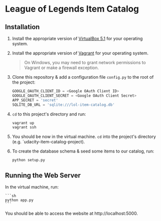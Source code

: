 # League of Legends Item Catalog

## Installation

1. Install the appropriate version of [VirtualBox 5.1](https://www.virtualbox.org/wiki/Download_Old_Builds_5_1) for your operating system.

2. Install the appropriate version of [Vagrant](https://www.vagrantup.com/downloads.html) for your operating system.

    > On Windows, you may need to grant network permissions to Vagrant or make a firewall exception.

3. Clone this repository & add a configuration file `config.py` to the root of the project:

    ```python
    GOOGLE_OAUTH_CLIENT_ID = <Google OAuth Client ID>
    GOOGLE_OAUTH_CLIENT_SECRET = <Google OAuth Client Secret>
    APP_SECRET = 'secret'
    SQLITE_DB_URL = 'sqlite:///lol-item-catalog.db'
    ```

4. `cd` to this project's directory and run:

    ```sh
    vagrant up
    vagrant ssh
    ```

5. You should be now in the virtual machine. `cd` into the project's directory (e.g. `udacity-item-catalog-project).

6. To create the database schema & seed some items to our catalog, run:

    ```sh
    python setup.py
    ```

## Running the Web Server

In the virtual machine, run:

    ```sh
    python app.py
    ```

You should be able to access the website at http://localhost:5000.
